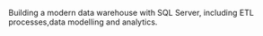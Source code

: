 Building a modern data warehouse with SQL Server, including ETL processes,data modelling and analytics.
